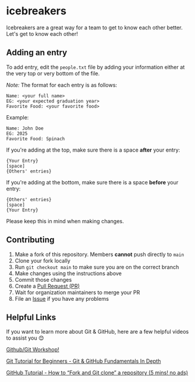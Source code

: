 # icebreakers

Icebreakers are a great way for a team to get to know each other better. Let's get to know each other!

## Adding an entry

To add entry, edit the ```people.txt``` file by adding your information either at the very top or very bottom of the file. 

*Note:* The format for each entry is as follows:
```
Name: <your full name> 
EG: <your expected graduation year>
Favorite Food: <your favorite food>
```
Example: 
```
Name: John Doe
EG: 2025
Favorite Food: Spinach
```

If you're adding at the top, make sure there is a space **after** your entry:
```
{Your Entry}
[space]
{Others' entries}
```


If you're adding at the bottom, make sure there is a space **before** your entry:
```
{Others' entries}
[space]
{Your Entry}
```


Please keep this in mind when making changes.

## Contributing
1. Make a fork of this repository. Members **cannot** push directly to ```main``` 
2. Clone your fork locally 
3. Run ```git checkout main``` to make sure you are on the correct branch 
4. Make changes using the instructions above
5. Commit those changes
6. Create a [Pull Request (PR)](https://github.com/acm-fsc/icebreakers/pulls) 
7. Wait for organization maintainers to merge your PR
8. File an [Issue](https://github.com/acm-fsc/icebreakers/issues) if you have any problems

## Helpful Links
If you want to learn more about Git & GitHub, here are a few helpful videos to assist you 😊

[Github/Git Workshop!](https://www.youtube.com/watch?v=VPgbDlW9Zwo)

[Git Tutorial for Beginners - Git & GitHub Fundamentals In Depth](https://www.youtube.com/watch?v=DVRQoVRzMIY)

[GitHub Tutorial - How to “Fork and Git clone” a repository (5 mins! no ads)](https://www.youtube.com/watch?v=p_uOrMNXOSk)